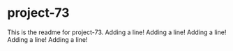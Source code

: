 # project-73

This is the readme for project-73.
Adding a line!
Adding a line!
Adding a line!
Adding a line!
Adding a line!
